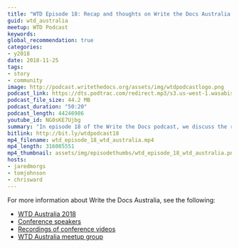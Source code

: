 ```yaml
---
title: "WTD Episode 18: Recap and thoughts on Write the Docs Australia 2018"
guid: wtd_australia
meetup: WTD Podcast
keywords:
global_recommendation: true
categories:
- y2018
date: 2018-11-25
tags:
- story
- community
image: http://podcast.writethedocs.org/assets/img/wtdpodcastlogo.png
podcast_link: https://dts.podtrac.com/redirect.mp3/s3.us-west-1.wasabisys.com/writethedocs-podcast/wtd_episode_18_wtd_australia.mp3
podcast_file_size: 44.2 MB
podcast_duration: "50:20"
podcast_length: 44246986
youtube_id: NG0sKE7Ujbg
summary: "In episode 18 of the Write the Docs podcast, we discuss the recent Write the Docs Australia 2018 conference held in Melbourne. Jared was an emcee at the event and shares his inside perspective about what made the event so successful. We dive deep into the unconference format, how to instill the Write the Docs brand into the conference experience, how super volunteers can avoid burnout, what sessions stood out, and more. Also, Chris confesses that he has attended about 40 conferences this year, and explains a few reasons why."
bitlink: http://bit.ly/wtdpodcast18
mp4_filename: wtd_episode_18_wtd_australia.mp4
mp4_length: 316085551
mp4_thumbnail: assets/img/episodethumbs/wtd_episode_18_wtd_australia.png
hosts:
- jaredmorgs
- tomjohnson
- chrisward
---
```


For more information about Write the Docs Australia, see the following:

* [WTD Australia 2018](http://www.writethedocs.org/conf/australia/2018/)
* [Conference speakers](http://www.writethedocs.org/conf/australia/2018/speakers/)
* [Recordings of conference videos](https://www.youtube.com/watch?v=N13_FP2NkSk&list=PLy70RNJ7dYrJ1wANiqa7ObwUnoJjouQjt)
* [WTD Australia meetup group](https://www.meetup.com/Write-the-Docs-Australia/)
